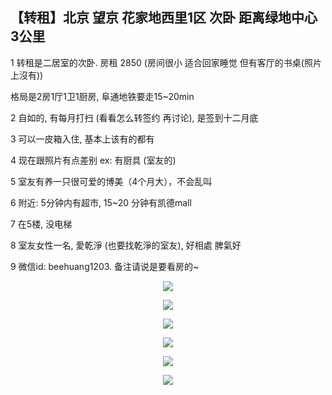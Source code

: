 
## 【转租】北京 望京 花家地西里1区 次卧 距离绿地中心3公里
1 转租是二居室的次卧. 房租 2850 (房间很小 适合回家睡觉 但有客厅的书桌(照片上沒有))

格局是2房1厅1卫1厨房, 阜通地铁要走15~20min

2 自如的, 有每月打扫 (看看怎么转签约 再讨论), 是签到十二月底

3 可以一皮箱入住, 基本上该有的都有

4 现在跟照片有点差别 ex: 有厨具 (室友的)

5 室友有养一只很可爱的博美（4个月大），不会乱叫

6 附近: 5分钟内有超市, 15~20 分钟有凯德mall

7 在5楼, 没电梯

8 室友女性一名, 愛乾淨 (也要找乾淨的室友), 好相處 脾氣好

9 微信id: beehuang1203. 备注请说是要看房的~

<p align="center">
  <img src="https://github.com/BeeHuang/learn-from-work/blob/master/rent_1.jpg">
</p>

<p align="center">
  <img src="https://github.com/BeeHuang/learn-from-work/blob/master/rent_2.jpg">
</p>

<p align="center">
  <img src="https://github.com/BeeHuang/learn-from-work/blob/master/rent_3.jpg">
</p>

<p align="center">
  <img src="https://github.com/BeeHuang/learn-from-work/blob/master/rent_4.jpg">
</p>

<p align="center">
  <img src="https://github.com/BeeHuang/learn-from-work/blob/master/rent_5.jpg">
</p>

<p align="center">
  <img src="https://github.com/BeeHuang/learn-from-work/blob/master/rent_6.jpg">
</p>

